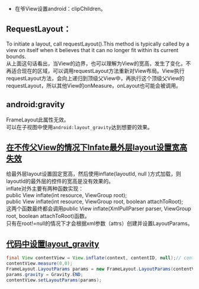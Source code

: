 * 在爷View设置android：clipChildren。  

## RequestLayout：
To initiate a layout, call requestLayout().This method is typically called by a view on itself when it believes that it can no longer fit within its current bounds.  
从上面这句话看出，当View的边界，也可以理解为View的宽高，发生了变化，不再适合现在的区域，可以调用requestLayout方法重新对View布局。View执行requestLayout方法，会向上递归到顶级父View中，再执行这个顶级父View的requestLayout，所以其他View的onMeasure，onLayout也可能会被调用。  
## android:gravity
FrameLayout此属性无效。  
可以在子视图中使用`android:layout_gravity`达到想要的效果。  
## [在不传父View的情况下Infate最外层layout设置宽高失效](https://www.cnblogs.com/tieba/p/4844744.html)
给最外层layout设置固定宽高，然后使用inflate(layoutId, null )方式加载，则layoutId的最外层的控件的宽高是没有效果的。  
inflate对外主要有两种函数实现：  
public View inflate(int resource, ViewGroup root);  
public View inflate(int resource, ViewGroup root, boolean attachToRoot);  
这两个函数最终都会调用public View inflate(XmlPullParser parser, ViewGroup root, boolean attachToRoot)函数。  
只有在root!=null的情况下才会根据xml参数（attrs）创建并设置LayoutParams。  
## [代码中设置layout_gravity](https://blog.csdn.net/jmflovezlf/article/details/41049791)  
```java
final View contentView = View.inflate(context, contentID, null);// contentView是FrameLayout的子View
contentView.measure(0,0);
FrameLayout.LayoutParams params = new FrameLayout.LayoutParams(contentView.getMeasuredWidth(), contentView.getMeasuredHeight());
params.gravity = Gravity.END;
contentView.setLayoutParams(params);
```
